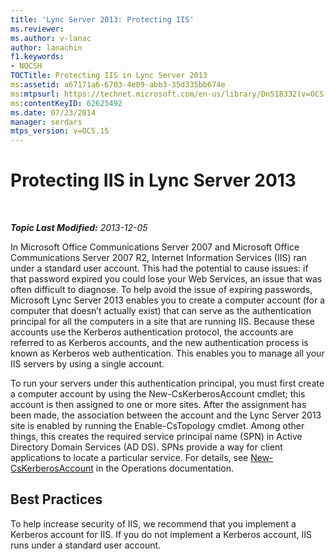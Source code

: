 ```yaml
---
title: 'Lync Server 2013: Protecting IIS'
ms.reviewer: 
ms.author: v-lanac
author: lanachin
f1.keywords:
- NOCSH
TOCTitle: Protecting IIS in Lync Server 2013
ms:assetid: a67171a6-6703-4e09-abb3-35d335bb674e
ms:mtpsurl: https://technet.microsoft.com/en-us/library/Dn518332(v=OCS.15)
ms:contentKeyID: 62625492
ms.date: 07/23/2014
manager: serdars
mtps_version: v=OCS.15
---
```


<div data-xmlns="http://www.w3.org/1999/xhtml">

<div class="topic" data-xmlns="http://www.w3.org/1999/xhtml" data-msxsl="urn:schemas-microsoft-com:xslt" data-cs="https://msdn.microsoft.com/">

<div data-asp="https://msdn2.microsoft.com/asp">

# Protecting IIS in Lync Server 2013

</div>

<div id="mainSection">

<div id="mainBody">

<span> </span>

_**Topic Last Modified:** 2013-12-05_

In Microsoft Office Communications Server 2007 and Microsoft Office Communications Server 2007 R2, Internet Information Services (IIS) ran under a standard user account. This had the potential to cause issues: if that password expired you could lose your Web Services, an issue that was often difficult to diagnose. To help avoid the issue of expiring passwords, Microsoft Lync Server 2013 enables you to create a computer account (for a computer that doesn’t actually exist) that can serve as the authentication principal for all the computers in a site that are running IIS. Because these accounts use the Kerberos authentication protocol, the accounts are referred to as Kerberos accounts, and the new authentication process is known as Kerberos web authentication. This enables you to manage all your IIS servers by using a single account.

To run your servers under this authentication principal, you must first create a computer account by using the New-CsKerberosAccount cmdlet; this account is then assigned to one or more sites. After the assignment has been made, the association between the account and the Lync Server 2013 site is enabled by running the Enable-CsTopology cmdlet. Among other things, this creates the required service principal name (SPN) in Active Directory Domain Services (AD DS). SPNs provide a way for client applications to locate a particular service. For details, see [New-CsKerberosAccount](https://docs.microsoft.com/powershell/module/skype/New-CsKerberosAccount) in the Operations documentation.

<div>

## Best Practices

To help increase security of IIS, we recommend that you implement a Kerberos account for IIS. If you do not implement a Kerberos account, IIS runs under a standard user account.

</div>

</div>

<span> </span>

</div>

</div>

</div>

